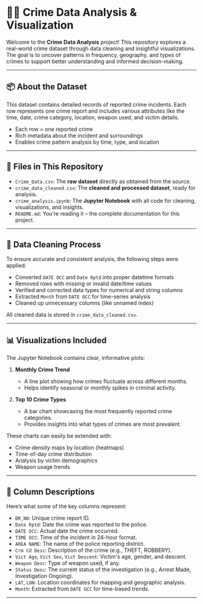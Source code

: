 # 🕵️‍♀️ Crime Data Analysis & Visualization

Welcome to the **Crime Data Analysis** project! This repository explores a real-world crime dataset through data cleaning and insightful visualizations. The goal is to uncover patterns in frequency, geography, and types of crimes to support better understanding and informed decision-making.

---

## 📦 About the Dataset

This dataset contains detailed records of reported crime incidents. Each row represents one crime report and includes various attributes like the time, date, crime category, location, weapon used, and victim details.

- Each row = one reported crime
- Rich metadata about the incident and surroundings
- Enables crime pattern analysis by time, type, and location

---

## 📁 Files in This Repository

- `Crime_Data.csv`: The **raw dataset** directly as obtained from the source.
- `crime_data_cleaned.csv`: The **cleaned and processed dataset**, ready for analysis.
- `crime_analysis.ipynb`: The **Jupyter Notebook** with all code for cleaning, visualizations, and insights.
- `README.md`: You're reading it – the complete documentation for this project.

---

## 🧽 Data Cleaning Process

To ensure accurate and consistent analysis, the following steps were applied:

- Converted `DATE OCC` and `Date Rptd` into proper datetime formats
- Removed rows with missing or invalid date/time values
- Verified and corrected data types for numerical and string columns
- Extracted `Month` from `DATE OCC` for time-series analysis
- Cleaned up unnecessary columns (like unnamed index)

All cleaned data is stored in `crime_data_cleaned.csv`.

---

## 📊 Visualizations Included

The Jupyter Notebook contains clear, informative plots:

1. **Monthly Crime Trend**  
   - A line plot showing how crimes fluctuate across different months.
   - Helps identify seasonal or monthly spikes in criminal activity.

2. **Top 10 Crime Types**  
   - A bar chart showcasing the most frequently reported crime categories.
   - Provides insights into what types of crimes are most prevalent.

These charts can easily be extended with:
- Crime density maps by location (heatmaps)
- Time-of-day crime distribution
- Analysis by victim demographics
- Weapon usage trends

---

## 📘 Column Descriptions

Here’s what some of the key columns represent:

- `DR_NO`: Unique crime report ID.
- `Date Rptd`: Date the crime was reported to the police.
- `DATE OCC`: Actual date the crime occurred.
- `TIME OCC`: Time of the incident in 24-hour format.
- `AREA NAME`: The name of the police reporting district.
- `Crm Cd Desc`: Description of the crime (e.g., THEFT, ROBBERY).
- `Vict Age`, `Vict Sex`, `Vict Descent`: Victim's age, gender, and descent.
- `Weapon Desc`: Type of weapon used, if any.
- `Status Desc`: The current status of the investigation (e.g., Arrest Made, Investigation Ongoing).
- `LAT`, `LON`: Location coordinates for mapping and geographic analysis.
- `Month`: Extracted from `DATE OCC` for time-based trends.

---


